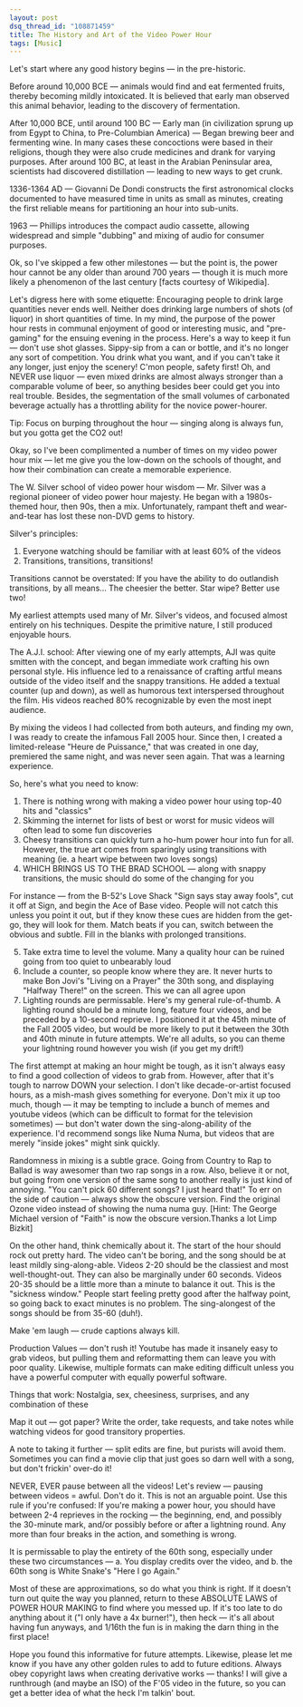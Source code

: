 ```yaml
---
layout: post
dsq_thread_id: "108871459"
title: The History and Art of the Video Power Hour 
tags: [Music]
---
```


Let's start where any good history begins — in the pre-historic.

Before around 10,000 BCE — animals would find and eat fermented fruits, thereby becoming mildly intoxicated. It is believed that early man observed this animal behavior, leading to the discovery of fermentation.

After 10,000 BCE, until around 100 BC — Early man (in civilization sprung up from Egypt to China, to Pre-Columbian America) — Began brewing beer and fermenting wine. In many cases these concoctions were based in their religions, though they were also crude medicines and drank for varying purposes. After around 100 BC, at least in the Arabian Peninsular area, scientists had discovered distillation — leading to new ways to get crunk.

1336-1364 AD — Giovanni De Dondi constructs the first astronomical clocks documented to have measured time in units as small as minutes, creating the first reliable means for partitioning an hour into sub-units.

1963 — Phillips introduces the compact audio cassette, allowing widespread and simple "dubbing" and mixing of audio for consumer purposes.

Ok, so I've skipped a few other milestones — but the point is, the power hour cannot be any older than around 700 years — though it is much more likely a phenomenon of the last century [facts courtesy of Wikipedia].

Let's digress here with some etiquette: Encouraging people to drink large quantities never ends well. Neither does drinking large numbers of shots (of liquor) in short quantities of time. In my mind, the purpose of the power hour rests in communal enjoyment of good or interesting music, and "pre-gaming" for the ensuing evening in the process. Here's a way to keep it fun — don't use shot glasses. Sippy-sip from a can or bottle, and it's no longer any sort of competition. You drink what you want, and if you can't take it any longer, just enjoy the scenery! C'mon people, safety first! Oh, and NEVER use liquor — even mixed drinks are almost always stronger than a comparable volume of beer, so anything besides beer could get you into real trouble. Besides, the segmentation of the small volumes of carbonated beverage actually has a throttling ability for the novice power-hourer.

Tip: Focus on burping throughout the hour — singing along is always fun, but you gotta get the CO2 out!

Okay, so I've been complimented a number of times on my video power hour mix — let me give you the low-down on the schools of thought, and how their combination can create a memorable experience.

The W. Silver school of video power hour wisdom — Mr. Silver was a regional pioneer of video power hour majesty. He began with a 1980s-themed hour, then 90s, then a mix. Unfortunately, rampant theft and wear-and-tear has lost these non-DVD gems to history.

Silver's principles:

  1. Everyone watching should be familiar with at least 60% of the videos
  2. Transitions, transitions, transitions!

Transitions cannot be overstated: If you have the ability to do outlandish transitions, by all means… The cheesier the better. Star wipe? Better use two!

My earliest attempts used many of Mr. Silver's videos, and focused almost entirely on his techniques. Despite the primitive nature, I still produced enjoyable hours.

The A.J.I. school: After viewing one of my early attempts, AJI was quite smitten with the concept, and began immediate work crafting his own personal style. His influence led to a renaissance of crafting artful means outside of the video itself and the snappy transitions. He added a textual counter (up and down), as well as humorous text interspersed throughout the film. His videos reached 80% recognizable by even the most inept audience.

By mixing the videos I had collected from both auteurs, and finding my own, I was ready to create the infamous Fall 2005 hour. Since then, I created a limited-release "Heure de Puissance," that was created in one day, premiered the same night, and was never seen again. That was a learning experience.

So, here's what you need to know:

  1. There is nothing wrong with making a video power hour using top-40 hits and "classics"
  2. Skimming the internet for lists of best or worst for music videos will often lead to some fun discoveries
  3. Cheesy transitions can quickly turn a ho-hum power hour into fun for all. However, the true art comes from sparingly using transitions with meaning (ie. a heart wipe between two loves songs)
  4. WHICH BRINGS US TO THE BRAD SCHOOL — along with snappy transitions, the music should do some of the changing for you

For instance — from the B-52's Love Shack "Sign says stay away fools", cut it off at Sign, and begin the Ace of Base video. People will not catch this unless you point it out, but if they know these cues are hidden from the get-go, they will look for them. Match beats if you can, switch between the obvious and subtle. Fill in the blanks with prolonged transitions.

  5. Take extra time to level the volume. Many a quality hour can be ruined going from too quiet to unbearably loud
  6. Include a counter, so people know where they are. It never hurts to make Bon Jovi's "Living on a Prayer" the 30th song, and displaying "Halfway There!" on the screen. This we can all agree upon
  7. Lighting rounds are permissable. Here's my general rule-of-thumb. A lighting round should be a minute long, feature four videos, and be preceded by a 10-second reprieve. I positioned it at the 45th minute of the Fall 2005 video, but would be more likely to put it between the 30th and 40th minute in future attempts. We're all adults, so you can theme your lightning round however you wish (if you get my drift!)

The first attempt at making an hour might be tough, as it isn't always easy to find a good collection of videos to grab from. However, after that it's tough to narrow DOWN your selection. I don't like decade-or-artist focused hours, as a mish-mash gives something for everyone. Don't mix it up too much, though — it may be tempting to include a bunch of memes and youtube videos (which can be difficult to format for the television sometimes) — but don't water down the sing-along-ability of the experience. I'd recommend songs like Numa Numa, but videos that are merely "inside jokes" might sink quickly.

Randomness in mixing is a subtle grace. Going from Country to Rap to Ballad is way awesomer than two rap songs in a row. Also, believe it or not, but going from one version of the same song to another really is just kind of annoying. "You can't pick 60 different songs? I just heard that!" To err on the side of caution — always show the obscure version. Find the original Ozone video instead of showing the numa numa guy. [Hint: The George Michael version of "Faith" is now the obscure version.Thanks a lot Limp Bizkit]

On the other hand, think chemically about it. The start of the hour should rock out pretty hard. The video can't be boring, and the song should be at least mildly sing-along-able. Videos 2-20 should be the classiest and most well-thought-out. They can also be marginally under 60 seconds. Videos 20-35 should be a little more than a minute to balance it out. This is the "sickness window." People start feeling pretty good after the halfway point, so going back to exact minutes is no problem. The sing-alongest of the songs should be from 35-60 (duh!).

Make 'em laugh — crude captions always kill.

Production Values — don't rush it! Youtube has made it insanely easy to grab videos, but pulling them and reformatting them can leave you with poor quality. Likewise, multiple formats can make editing difficult unless you have a powerful computer with equally powerful software.

Things that work: Nostalgia, sex, cheesiness, surprises, and any combination of these

Map it out — got paper? Write the order, take requests, and take notes while watching videos for good transitory properties.

A note to taking it further — split edits are fine, but purists will avoid them. Sometimes you can find a movie clip that just goes so darn well with a song, but don't frickin' over-do it!

NEVER, EVER pause between all the videos! Let's review — pausing between videos = awful. Don't do it. This is not an arguable point. Use this rule if you're confused: If you're making a power hour, you should have between 2-4 reprieves in the rocking — the beginning, end, and possibly the 30-minute mark, and/or possibly before or after a lightning round. Any more than four breaks in the action, and something is wrong.

It is permissable to play the entirety of the 60th song, especially under these two circumstances — a. You display credits over the video, and b. the 60th song is White Snake's "Here I go Again."

Most of these are approximations, so do what you think is right. If it doesn't turn out quite the way you planned, return to these ABSOLUTE LAWS of POWER HOUR MAKING to find where you messed up. If it's too late to do anything about it ("I only have a 4x burner!"), then heck — it's all about having fun anyways, and 1/16th the fun is in making the darn thing in the first place!

Hope you found this informative for future attempts. Likewise, please let me know if you have any other golden rules to add to future editions. Always obey copyright laws when creating derivative works — thanks! I will give a runthrough (and maybe an ISO) of the F'05 video in the future, so you can get a better idea of what the heck I'm talkin' bout. 